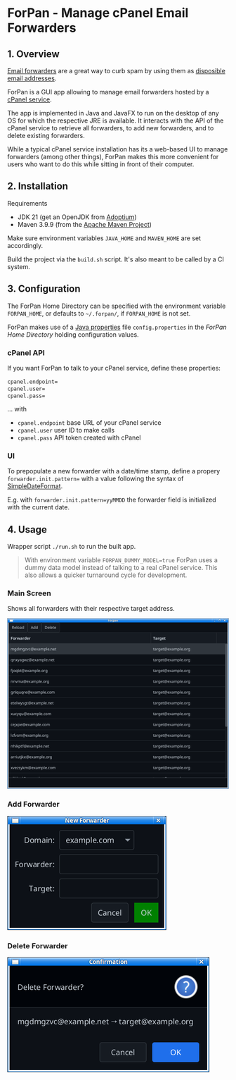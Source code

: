 # ForPan - Manage cPanel Email Forwarders

## 1. Overview

[Email forwarders](https://en.wikipedia.org/wiki/Email_forwarding)
are a great way to curb spam by using them as [disposible email addresses](https://en.wikipedia.org/wiki/Disposable_email_address).

ForPan is a GUI app allowing to manage email forwarders hosted by a [cPanel service](https://docs.cpanel.net/cpanel/email/forwarders/).

The app is implemented in Java and JavaFX to run on the desktop of any OS for which the respective JRE is available.
It interacts with the API of the cPanel service to retrieve all forwarders, to add new forwarders, and to delete existing forwarders.

While a typical cPanel service installation has its a web-based UI to manage forwarders (among other things),
ForPan makes this more convenient for users who want to do this while sitting in front of their computer.  

## 2. Installation

Requirements
* JDK 21 (get an OpenJDK from [Adoptium](https://adoptium.net/))
* Maven 3.9.9 (from the [Apache Maven Project](https://maven.apache.org/download.cgi))

Make sure environment variables `JAVA_HOME` and `MAVEN_HOME` are set accordingly.

Build the project via the `build.sh` script. It's also meant to be called by a CI system.

## 3. Configuration

The ForPan Home Directory can be specified with the environment variable `FORPAN_HOME`,
or defaults to `~/.forpan/`, if `FORPAN_HOME` is not set.

ForPan makes use of a [Java properties](https://en.wikipedia.org/wiki/.properties)
file `config.properties` in the _ForPan Home Directory_ holding configuration values.

### cPanel API

If you want ForPan to talk to your cPanel service, define these properties:

```
cpanel.endpoint=
cpanel.user=
cpanel.pass=
```

... with

* `cpanel.endpoint` base URL of your cPanel service
* `cpanel.user` user ID to make calls
* `cpanel.pass` API token created with cPanel

### UI

To prepopulate a new forwarder with a date/time stamp, define a propery `forwarder.init.pattern=`
with a value following the syntax of [SimpleDateFormat](https://docs.oracle.com/javase/8/docs/api/java/text/SimpleDateFormat.html).

E.g. with `forwarder.init.pattern=yyMMDD` the forwarder field is initialized
with the current date.

## 4. Usage

Wrapper script `./run.sh` to run the built app.

> With environment variable `FORPAN_DUMMY_MODEL=true` ForPan uses a dummy data model 
> instead of talking to a real cPanel service.
> This also allows a quicker turnaround cycle for development.

### Main Screen

Shows all forwarders with their respective target address.

![main screen](screenshots/main.png)

### Add Forwarder

![add](screenshots/add.png)

### Delete Forwarder

![delete](screenshots/delete.png)
